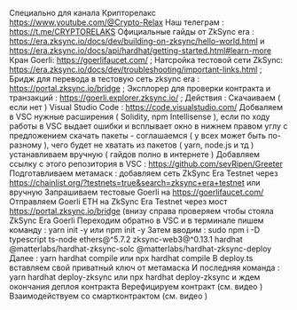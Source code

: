Специально для канала Крипторелакс https://www.youtube.com/@Crypto-Relax
Наш телеграм : https://t.me/CRYPTORELAKS
Официальные гайды от ZkSync era : https://era.zksync.io/docs/dev/building-on-zksync/hello-world.html и https://era.zksync.io/docs/api/hardhat/getting-started.html#learn-more
Кран Goerli: https://goerlifaucet.com/ ;
Натсройка тестовой сети ZkSync: https://era.zksync.io/docs/dev/troubleshooting/important-links.html ;
Бридж для перевода в тестовую сеть zksync era : https://portal.zksync.io/bridge ;
Эксплорер для проверки контракта и транзакций : https://goerli.explorer.zksync.io/ ;
Действия :
Скачаиваем ( если нет ) Visual Studio Code : https://code.visualstudio.com/
Добваляем в VSC нужные расширения ( Solidity, npm Intellisense ), если по ходу работы в VSC выдает ошибки и всплывает окно в нижнем правом углу с предложением скачать пакеты - соглашаемся ( у всех может быть по-разному ), чего будет не хватать из пакетов ( yarn, node.js и тд ) устанавливаем вручную ( гайдов полно в интернете )
Добавляем ссылку с этого репозитория в VSC : https://github.com/sevRipen/Greeter
Подготавливаем метамаск : добавляем сеть ZkSync Era Testnet через https://chainlist.org/?testnets=true&search=zksync+era+testnet или вручную
Запрашиваем тестовые Goerli на https://goerlifaucet.com/
Отправляем Goerli ETH на ZkSync Era Testnet через мост https://portal.zksync.io/bridge (внизу справа проверяем чтобы стояла ZkSync Era Goerli
Переходим обратно в VSC и в терминале пишем команду : yarn init -y или npm init -y
Затем вводим : sudo npm i -D typescript ts-node ethers@^5.7.2 zksync-web3@^0.13.1 hardhat @matterlabs/hardhat-zksync-solc @matterlabs/hardhat-zksync-deploy
Далее : yarn hardhat compile или npx hardhat compile
В deploy.ts вставляем свой приватный ключ от метамаска
И последняя команда : yarn hardhat deploy-zksync или npx hardhat deploy-zksync и ждем окончания деплоя контракта
Верефицируем контракт (см. видео )
Взаимодействуем со смартконтрактом (см. видео )
